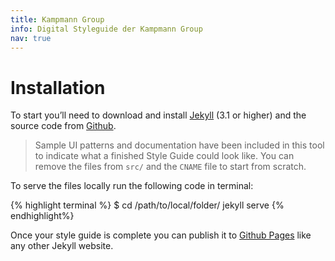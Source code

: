 ```yaml
---
title: Kampmann Group
info: Digital Styleguide der Kampmann Group
nav: true
---
```


# Installation

To start you’ll need to download and install [Jekyll](http://jekyllrb.com/) (3.1 or higher) and the source code from [Github](https://github.com/matthewelsom/jekyll-style-guide). 


><i class="icon red" data-icon="info"></i>Sample UI patterns and documentation have been included in this tool to indicate what a finished Style Guide could look like. You can remove the files from `src/` and the `CNAME` file to start from scratch.


To serve the files locally run the following code in terminal: 

{% highlight terminal %}
$ cd /path/to/local/folder/
jekyll serve
{% endhighlight%}

Once your style guide is complete you can publish it to [Github Pages](https://pages.github.com/) like any other Jekyll website.

<!--
# Configuration

{% highlight directory %}

jekyll-style-guide/
├── _config.yml
├── index.md
├── README.md
│
{% endhighlight %}

All settings are contained in the `_config.yml` file. To use this tool out of the box, you only need to adjust the `pattern settings`.

--- 

## General Settings

These are standard Jekyll configuration settings, check the [documentation](https://jekyllrb.com/docs/configuration/) for information on how to use this. 

---

## Style Guide Shell Settings

These settings control the default variables used in the shell, check the [Editing the Styleguide](#editing-the-styleguide) section for help on how to use them.

---

## Collection Settings

These settings control how documentation and pattern files are generated, and where they are located. Check the [Editing the Styleguide](#editing-the-styleguide) section for help on how to use them.

---

## Pattern Settings

These settings are used in all patterns and should be updated based on your needs. 

{% highlight yml %}

## Pattern Settings

pattern_author: AUTHOR NAME             ## sets the author in the <head></head> tag
pattern_description: DESCRIPTION        ## sets the description in the <head></head> tag
pattern_language: en                    ## sets the language in the <html></html> tag
pattern_favicon: /src/assets/images/icon.ico

pattern_styles:                         ## (list) add style locations here
  - /src/assets/css/style.css
  
pattern_scripts:                        ## (list) add script locations here
  - /styleguide/js/libs/jquery-2.1.4.min.js  

sass:
  sass_dir: src/assets/_scss            ## sets the location of the stylesheet
  style: :compressed                    ## minifys the stylesheet

{% endhighlight %}


><i class="icon red" data-icon="info"></i>Remember you need to `$jekyll build` or `$jekyll serve` your site in terminal after changing any of the config files.


# Adding Patterns

## What is a Pattern?

A 'Pattern' is any part of the user interface, by default there are 3 types:

- **Foundations**
  - Foundations are global constraints that define the basic parameters of parts of the UI.
  - Example, a Typeface, Primary or Secondary Colors, Icons. 

- **Components**
  - Components are stand-alone UI patterns that can be directly used in the interface.
  - They can include Foundations, or can be constructed with uniques styles.
  - Example, Primary Button, Secondary Button, Card, Card Group, Table, etc.
  
- **Templates**
  - Templates are pre-determined page layouts.
  - They can include components and foundations, or can be constructed uniquely. 
  - Examples, Full-Width Content Page, Sidebar Page, Two Column Page 
  
  
{% highlight directory %}
│   
└── src/ 
    ├── assets/
    │   ├── _scss
    │   ├── css
    │   ├── fonts
    │   └── images
    │
    └── patterns/
        ├── foundations/
        │   ├── ...
        ├── components/
        │   └── ...
        └── templates/
            └── ...    
{% endhighlight %}

---

## Uploading Patterns

- Write your HTML pattern in a Markdown file.
- The pattern must start with [Front Matter](https://jekyllrb.com/docs/frontmatter/).
- Set the `title`, `maturity`, and the location of the corresponding `styles`.
- Optional: Turn off the Pattern Controls by using `control: exclude` - this is particularly useful for foundation patterns.

{% highlight pattern.md %}
---
title: Default Button
styles: base/button.scss
maturity: ready
control: exclude
---
<a href="javascript:void(0)" class="button">Click Me!</a>
{% endhighlight %}

- Upload your pattern to the corresponding folder in `src/patterns`.
- You need to make sure your pattern is 4 folder levels deep to ensure they get linked correctly from the navigation and roadmap, so group you patterns in sub folders

{% highlight location %}
#Example 1: Primary Colors stored in a /color sub folder.
/src/patterns/foundations/color/primary-colors.md

#Example 2: Disabled Card stored in a /cards sub folder.
/src/patterns/components/cards/disabled-card.md
{% endhighlight %}

--- 

## Editing Pattern Assets

- Pattern assets are stored in the `src/assets` folder.
- You can add additional styles/scripts to a pattern via the [Pattern Settings](#pattern-settings) in the `_config.yml` file - styles will automatically be included in the `<head>`, scripts will automatically be included before the `</body>` tag in all patterns.

><i class="icon red" data-icon="info"></i>Keep your styles organised. Try this simple [SCSS playbook](https://matthewelsom.com/blog/simple-scss-playbook.html).


# Adding Documentation

## What is Documentation? 

'Documentation' is used to store information relating to a pattern (or group of patterns), as well as information about the style guide itself - this page is an example of a document.

By default, documentation is stored in the `_docs` folder and grouped in directories that correspond to the pattern directories. An additional `/about` directory is also provided, this can contain general/non-pattern specific contents (like this page).

Patterns are always loaded into a document via an iFrame, so any style guide related styles will not interfere with your pattern.

{% highlight directory %}
│
├── _docs/
│   ├── about/
│   │   └── ...   
│   │
│   ├── components/
│   │   └── ...
│   │
│   ├── foundations/
│   │   ├── color.md
│   │   ├── typography.md   
│   │   └── ...
│   │
│   └── templates/
│       └── ...
│   
{% endhighlight %}

><i class="icon red" data-icon="info"></i>Adding any document into these folders will automatically make it appear in the style guide navigation.


## Documentation Settings

These settings are defined in the `config.yml` file and ensure that each document outputs with the correct Jekyll layout and meta data.

{% highlight yml %}

## Collection Settings

## Outputs the _docs collection !Required
collections:
  docs: 
    output: true

## Sets the default attributes for the Documentation and Pattern Files !Required
defaults:
  - 
    scope:
      path: "_docs"
    values:
      layout: doc
      type: doc
  - 
    scope:
      path: "_docs/about"
    values:
      layout: doc
      type: about    
  - 
    scope:
      path: "_docs/foundations"
    values:
      layout: doc
      type: foundation
  - 
    scope:
      path: "_docs/components"
    values:
      layout: doc
      type: component 
  - 
    scope:
      path: "_docs/templates"
    values:
      layout: doc
      type: template       

{% endhighlight %}





## Adding Documentation

- Create your document file in Markdown format.
- Your filename can match the pattern URL, but it does not have too.

{% highlight location %}
#Pattern Location.
/src/patterns/foundations/color/primary-colors.md

#Corresponding document file option 1:
/_docs/fondations/color.md

#Corresponding document file option 2:
/_docs/fondations/palette.md

{% endhighlight %}

- The document must start with Front Matter.
- Set the title.
- Optional: add info which will be displayed at the top of the document page.
- Optional: add `nav: true` into the Front Matter if you would like to display a mini contents menu at the top of the page (like this page).
- You can use any Markdown in the page content area. 
- To include a pattern in the document page you must include the pattern block and specify a `url` variable in the include. By repeating this process you can include multiple patterns on the page. See the sample below taken from the `button.md` file.
- Note that the [pattern controls](#uploading-patterns) and maturity are set in the pattern file.

><i class="icon red" data-icon="info"></i>The contents menu will automatically generate a table of contents based on any `h1` items on the page.

{% highlight button.md %}{% raw %}

---
title: Button
info: Use buttons to signal actions.
nav: true
---

# Basic Buttons

A button can contain text. Although any tag can be used for a button, it will only be keyboard focusable if you use a `button` tag or you add the property `tabindex="0"`.

{% include pattern_block.html url='/src/patterns/components/button/default_button.html' %}

{% include pattern_block.html url='/src/patterns/components/button/disabled_button.html' %}

{% endraw %}{% endhighlight %}



# Sample Pages

Coming Soon



# Editing the Style Guide

Coming Soon






## Includes

- Includes are snippets of code used to help generate the style guide pages. 
- They are stored in the `_includes/` folder.
- You do not need to change these files unless you are changing the function of the style guide shell

& **_layouts/** associated with the style guide are stored here - they do not need to be edited unless you are changing the function of the style guide shell.

{% highlight directory %}
│
├── _includes/
│   └── ...
│
{% endhighlight %}

---

## _layouts/

- All patterns are generated using the `pattern.html` file. 
- Update this file if you wish to add additional scripts to your patterns, e.g. If your pattern requires jQuery to run you should add it here. 
- This file contains the `iframeResizer.contentWindow.min.js` script, it is required to make the pattern load correctly in the iFrame. Removing this script will break the style guide.

{% highlight directory %}
│
├── _layouts/
│   ├── pattern.html
│   └── ...
{% endhighlight %}

---

## styleguide/

- Contains all of the stylesheets and scripts required to make the style guide work corretcly. 
- Updating these files will change the appearance and function of the style guide shell.

{% highlight directory %}
│
├── styleguide/
|   ├── _scss
│   ├── branding
│   ├── css
│   └── fonts
│  
{% endhighlight %}


---
-->